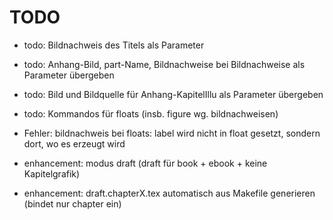 # TODO
- todo: Bildnachweis des Titels als Parameter
- todo: Anhang-Bild, part-Name, Bildnachweise bei Bildnachweise als Parameter übergeben
- todo: Bild und Bildquelle für Anhang-KapitelIllu als Parameter übergeben
- todo: Kommandos für floats (insb. figure wg. bildnachweisen)
- Fehler: bildnachweis bei floats: label wird nicht in float gesetzt, sondern dort, wo es erzeugt wird

- enhancement: modus draft (draft für book + ebook + keine Kapitelgrafik)
- enhancement: draft.chapterX.tex automatisch aus Makefile generieren (bindet nur chapter ein)

